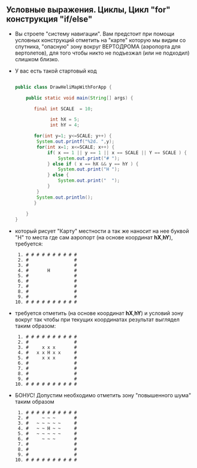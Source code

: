 ## Условные выражения. Циклы, Цикл "for" конструкция "if/else" 

* Вы строете "систему навигации". Вам предстоит при помощи условных конструкций отметить на "карте" которую мы видим со спутника, "опасную" зону вокруг ВЕРТОДРОМА (аэропорта для вертолетов), для того чтобы никто не подъезжал (или не подходил) слишком близко.

* У вас есть такой стартовый код 
 
    ```java
    
    public class DrawHeliMapWithForApp {

        public static void main(String[] args) {

           final int SCALE  = 10; 

                 int hX = 5;
                 int hY = 4;

           for(int y=1; y<=SCALE; y++) {
            System.out.printf("%2d. ",y);
            for(int x=1; x<=SCALE; x++) {
                if( x == 1 || y == 1 || x == SCALE || Y == SCALE ) {
                    System.out.print("# ");
                } else if ( x == hX && y == hY ) {
                    System.out.print("H ");
                } else {
                    System.out.print("  ");
                }
            }
            System.out.println();
           }
               
        }
    }

    ```

* который рисует "Карту" местности а так же наносит на нее буквой "H" то места где сам аэропорт (на основе координат **hX**,**hY**), требуется:
  ```
   1. # # # # # # # # # # 
   2. #                 # 
   3. #                 # 
   4. #       H         # 
   5. #                 # 
   6. #                 # 
   7. #                 # 
   8. #                 # 
   9. #                 # 
  10. # # # # # # # # # # 
  ```  

* требуется отметить (на основе координат **hX**,**hY**) и условий зону вокруг так чтобы при текущих координатах результат выглядел таким образом:
  ```
   1. # # # # # # # # # # 
   2. #                 # 
   3. #     x x x       # 
   4. #   x x H x x     # 
   5. #     x x x       # 
   6. #                 # 
   7. #                 # 
   8. #                 # 
   9. #                 # 
  10. # # # # # # # # # # 
  ``` 
* БОНУС! Допустим необходимо отметить зону "повышенного шума" таким образом   
  ```
   1. # # # # # # # # # # 
   2. #     ~ ~ ~       # 
   3. #   ~ ~ ~ ~ ~     # 
   4. #   ~ ~ H ~ ~     # 
   5. #   ~ ~ ~ ~ ~     # 
   6. #     ~ ~ ~       # 
   7. #                 # 
   8. #                 # 
   9. #                 # 
  10. # # # # # # # # # # 
  ``` 